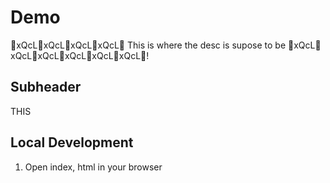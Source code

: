 # Demo


🤑xQcL🤑xQcL🤑xQcL🤑xQcL🤑 This is where the desc is supose to be 🤑xQcL🤑xQcL🤑xQcL🤑xQcL🤑xQcL🤑xQcL🤑!


## Subheader


THIS

## Local Development

1. Open index, html in your browser